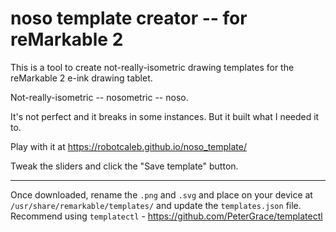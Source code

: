 # noso template creator -- for reMarkable 2

This is a tool to create not-really-isometric drawing templates for the reMarkable 2 e-ink drawing tablet.

Not-really-isometric -- nosometric -- noso.

It's not perfect and it breaks in some instances. But it built what I needed it to.

Play with it at https://robotcaleb.github.io/noso_template/

Tweak the sliders and click the "Save template" button.

---

Once downloaded, rename the `.png` and `.svg` and place on your device at `/usr/share/remarkable/templates/` and update the `templates.json` file. Recommend using `templatectl` - https://github.com/PeterGrace/templatectl
